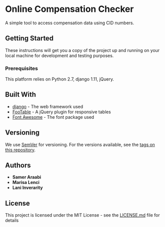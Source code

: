 # Online Compensation Checker
A simple tool to access compensation data using CID numbers.

## Getting Started

These instructions will get you a copy of the project up and running on your local machine for development and testing purposes.

### Prerequisites

This platform relies on Python 2.7, django 1.11, jQuery.

## Built With

* [django](https://www.djangoproject.com) - The web framework used
* [FooTable](https://fooplugins.com/plugins/footable-jquery/) - A jQuery plugin for responsive tables
* [Font Awesome](http://fontawesome.io/get-started/) - The font package used

## Versioning

We use [SemVer](http://semver.org/) for versioning. For the versions available, see the [tags on this repository](https://github.com/acounsel/django_haiticomp/tags). 

## Authors
* **Samer Araabi**
* **Marisa Lenci**
* **Lani Inverarity**

## License

This project is licensed under the MIT License - see the [LICENSE.md](LICENSE.md) file for details
